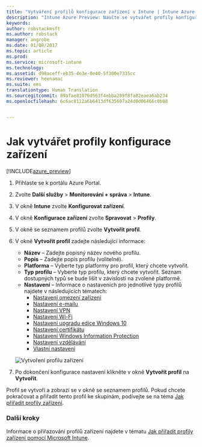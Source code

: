 ```yaml
---
title: "Vytváření profilů konfigurace zařízení v Intune | Intune Azure Preview | Dokumentace Microsoftu"
description: "Intune Azure Preview: Naučte se vytvářet profily konfigurace zařízení v Intune."
keywords: 
author: robstackmsft
ms.author: robstack
manager: angrobe
ms.date: 01/08/2017
ms.topic: article
ms.prod: 
ms.service: microsoft-intune
ms.technology: 
ms.assetid: d98aceff-eb35-4e3e-8e40-5f300e7335cc
ms.reviewer: heenamac
ms.suite: ems
translationtype: Human Translation
ms.sourcegitcommit: 89afae81076d563f4ebba289f8fa82eaea6ab234
ms.openlocfilehash: 6c6ac8112a6b6413df635607a24d0d06466c0b88


---
```


# <a name="how-to-create-device-configuration-profiles"></a>Jak vytvářet profily konfigurace zařízení 

[!INCLUDE[azure_preview](../includes/azure_preview.md)]


1. Přihlaste se k portálu Azure Portal.
2. Zvolte **Další služby** > **Monitorování + správa** > **Intune**.
3. V okně **Intune** zvolte **Konfigurovat zařízení**.
2. V okně **Konfigurace zařízení** zvolte **Spravovat** > **Profily**.
2. V okně se seznamem profilů zvolte **Vytvořit profil**.
3. V okně **Vytvořit profil** zadejte následující informace:
    - **Název** – Zadejte popisný název nového profilu.
    - **Popis** – Zadejte popis profilu (volitelné).
    - **Platforma** – Vyberte typ platformy pro profil, který chcete vytvořit.
    - **Typ profilu** – Vyberte typ profilu, který chcete vytvořit. Seznam dostupných typů se bude lišit v závislosti na zvolené platformě.
    - **Nastavení** – Informace o nastaveních pro jednotlivé typy profilů najdete v následujících tématech:
        -  [Nastavení omezení zařízení](/intune-azure/configure-devices/how-to-configure-device-restrictions)
        -  [Nastavení e-mailu](/intune-azure/configure-devices/how-to-configure-email-settings)
        -  [Nastavení VPN](/intune-azure/configure-devices/how-to-configure-vpn-settings)
        -  [Nastavení Wi-Fi](/intune-azure/configure-devices/how-to-configure-wi-fi-settings)
        -  [Nastavení upgradu edice Windows 10](/intune-azure/configure-devices/how-to-configure-windows-10-edition-upgrade)
        -  [Nastavení certifikátu](/intune-azure/configure-devices/how-to-configure-certificates)
        -  [Nastavení Windows Information Protection](/intune-azure/configure-devices/how-to-configure-windows-information-protection)
        -  [Nastavení vzdělávání](/intune-azure/configure-devices/education-settings-for-ios.md)
        -  [Vlastní nastavení](/intune-azure/configure-devices/how-to-configure-custom-settings)

    ![Vytvoření profilu zařízení](./media/create-device-profile.png)
4. Po dokončení konfigurace nastavení klikněte v okně **Vytvořit profil** na **Vytvořit**.

Profil se vytvoří a zobrazí se v okně se seznamem profilů.
Pokud chcete pokračovat a přiřadit tento profil ke skupinám, podívejte se na téma [Jak přiřadit profily zařízení](how-to-assign-device-profiles.md).


### <a name="next-steps"></a>Další kroky
Informace o přiřazování profilů zařízení najdete v tématu [Jak přiřadit profily zařízení pomocí Microsoft Intune](/intune-azure/configure-devices/how-to-assign-device-profiles).



<!--HONumber=Feb17_HO1-->


